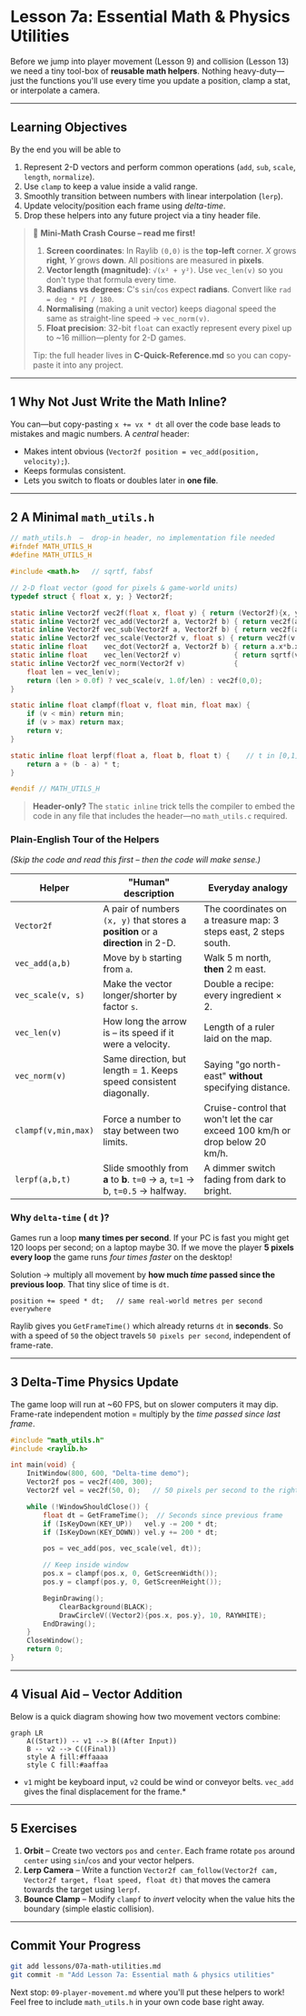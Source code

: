 # Lesson 7a: Essential Math & Physics Utilities

Before we jump into player movement (Lesson 9) and collision (Lesson 13) we need a tiny tool-box of **reusable math helpers**.  Nothing heavy-duty—just the functions you'll use every time you update a position, clamp a stat, or interpolate a camera.

---
## Learning Objectives
By the end you will be able to
1. Represent 2-D vectors and perform common operations (`add`, `sub`, `scale`, `length`, `normalize`).
2. Use `clamp` to keep a value inside a valid range.
3. Smoothly transition between numbers with linear interpolation (`lerp`).
4. Update velocity/position each frame using *delta-time*.
5. Drop these helpers into any future project via a tiny header file.

> 📝 **Mini-Math Crash Course – read me first!**
> 1. **Screen coordinates**: In Raylib `(0,0)` is the **top-left** corner.  _X_ grows **right**, _Y_ grows **down**.  All positions are measured in **pixels**.
> 2. **Vector length (magnitude)**: `√(x² + y²)`.  Use `vec_len(v)` so you don't type that formula every time.
> 3. **Radians vs degrees**: C's `sin`/`cos` expect **radians**.  Convert like `rad = deg * PI / 180`.
> 4. **Normalising** (making a unit vector) keeps diagonal speed the same as straight-line speed → `vec_norm(v)`.
> 5. **Float precision**: 32-bit `float` can exactly represent every pixel up to ~16 million—plenty for 2-D games.
>
> Tip: the full header lives in **C-Quick-Reference.md** so you can copy-paste it into any project.

---
## 1  Why Not Just Write the Math Inline?
You can—but copy-pasting `x += vx * dt` all over the code base leads to mistakes and magic numbers.  A *central* header:
* Makes intent obvious (`Vector2f position = vec_add(position, velocity);`).
* Keeps formulas consistent.
* Lets you switch to floats or doubles later in **one file**.

---
## 2  A Minimal `math_utils.h`
```c
// math_utils.h  –  drop-in header, no implementation file needed
#ifndef MATH_UTILS_H
#define MATH_UTILS_H

#include <math.h>   // sqrtf, fabsf

// 2-D float vector (good for pixels & game-world units)
typedef struct { float x, y; } Vector2f;

static inline Vector2f vec2f(float x, float y) { return (Vector2f){x, y}; }
static inline Vector2f vec_add(Vector2f a, Vector2f b) { return vec2f(a.x + b.x, a.y + b.y); }
static inline Vector2f vec_sub(Vector2f a, Vector2f b) { return vec2f(a.x - b.x, a.y - b.y); }
static inline Vector2f vec_scale(Vector2f v, float s) { return vec2f(v.x * s, v.y * s); }
static inline float    vec_dot(Vector2f a, Vector2f b) { return a.x*b.x + a.y*b.y; }
static inline float    vec_len(Vector2f v)             { return sqrtf(vec_dot(v,v)); }
static inline Vector2f vec_norm(Vector2f v)            {
    float len = vec_len(v);
    return (len > 0.0f) ? vec_scale(v, 1.0f/len) : vec2f(0,0);
}

static inline float clampf(float v, float min, float max) {
    if (v < min) return min;
    if (v > max) return max;
    return v;
}

static inline float lerpf(float a, float b, float t) {    // t in [0,1]
    return a + (b - a) * t;
}

#endif // MATH_UTILS_H
```

> **Header-only?** The `static inline` trick tells the compiler to embed the code in any file that includes the header—no `math_utils.c` required.

### Plain-English Tour of the Helpers
*(Skip the code and read this first – then the code will make sense.)*

| Helper | "Human" description | Everyday analogy |
|--------|---------------------|------------------|
| `Vector2f` | A pair of numbers `(x, y)` that stores a **position** or a **direction** in 2-D. | The coordinates on a treasure map: 3 steps east, 2 steps south. |
| `vec_add(a,b)` | Move by `b` starting from `a`. | Walk 5 m north, **then** 2 m east. |
| `vec_scale(v, s)` | Make the vector longer/shorter by factor `s`. | Double a recipe: every ingredient × 2. |
| `vec_len(v)` | How long the arrow is – its speed if it were a velocity. | Length of a ruler laid on the map. |
| `vec_norm(v)` | Same direction, but length = 1.  Keeps speed consistent diagonally. | Saying "go north-east" **without** specifying distance. |
| `clampf(v,min,max)` | Force a number to stay between two limits. | Cruise-control that won't let the car exceed 100 km/h or drop below 20 km/h. |
| `lerpf(a,b,t)` | Slide smoothly from **a** to **b**.  `t=0` → a, `t=1` → b, `t=0.5` → halfway. | A dimmer switch fading from dark to bright. |

### Why `delta-time` ( `dt` )?
Games run a loop **many times per second**.  If your PC is fast you might get 120 loops per second; on a laptop maybe 30.  If we move the player **5 pixels every loop** the game runs *four times faster* on the desktop!

Solution → multiply all movement by **how much *time* passed since the previous loop**.  That tiny slice of time is `dt`.

```
position += speed * dt;   // same real-world metres per second everywhere
```

Raylib gives you `GetFrameTime()` which already returns `dt` in **seconds**.  So with a speed of `50` the object travels `50 pixels per second`, independent of frame-rate.

---
## 3  Delta-Time Physics Update
The game loop will run at ~60 FPS, but on slower computers it may dip.  Frame-rate independent motion = multiply by the *time passed since last frame*.

```c
#include "math_utils.h"
#include <raylib.h>

int main(void) {
    InitWindow(800, 600, "Delta-time demo");
    Vector2f pos = vec2f(400, 300);
    Vector2f vel = vec2f(50, 0);   // 50 pixels per second to the right

    while (!WindowShouldClose()) {
        float dt = GetFrameTime();  // Seconds since previous frame
        if (IsKeyDown(KEY_UP))   vel.y -= 200 * dt;
        if (IsKeyDown(KEY_DOWN)) vel.y += 200 * dt;

        pos = vec_add(pos, vec_scale(vel, dt));

        // Keep inside window
        pos.x = clampf(pos.x, 0, GetScreenWidth());
        pos.y = clampf(pos.y, 0, GetScreenHeight());

        BeginDrawing();
            ClearBackground(BLACK);
            DrawCircleV((Vector2){pos.x, pos.y}, 10, RAYWHITE);
        EndDrawing();
    }
    CloseWindow();
    return 0;
}
```

---
## 4  Visual Aid – Vector Addition
Below is a quick diagram showing how two movement vectors combine:
```mermaid
graph LR
    A((Start)) -- v1 --> B((After Input))
    B -- v2 --> C((Final))
    style A fill:#ffaaaa
    style C fill:#aaffaa
```

* `v1` might be keyboard input, `v2` could be wind or conveyor belts.  `vec_add` gives the final displacement for the frame.*

---
## 5  Exercises
1. **Orbit** – Create two vectors `pos` and `center`.  Each frame rotate `pos` around `center` using `sin`/`cos` and your vector helpers.
2. **Lerp Camera** – Write a function `Vector2f cam_follow(Vector2f cam, Vector2f target, float speed, float dt)` that moves the camera towards the target using `lerpf`.
3. **Bounce Clamp** – Modify `clampf` to *invert* velocity when the value hits the boundary (simple elastic collision).

---
## Commit Your Progress
```bash
git add lessons/07a-math-utilities.md
git commit -m "Add Lesson 7a: Essential math & physics utilities"
```

Next stop: `09-player-movement.md` where you'll put these helpers to work!  Feel free to include `math_utils.h` in your own code base right away. 